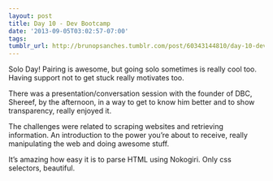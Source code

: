 ```yaml
---
layout: post
title: Day 10 - Dev Bootcamp
date: '2013-09-05T03:02:57-07:00'
tags: 
tumblr_url: http://brunopsanches.tumblr.com/post/60343144810/day-10-dev-bootcamp
---
```

<p>Solo Day! Pairing is awesome, but going solo sometimes is really cool too. Having support not to get stuck really motivates too.</p>
<p>There was a presentation/conversation session with the founder of DBC, Shereef, by the afternoon, in a way to get to know him better and to show transparency, really enjoyed it.</p>
<p><span>The challenges were related to scraping websites and retrieving information. An introduction to the power you&#8217;re about to receive, really manipulating the web and doing awesome stuff.</span></p>
<p>It&#8217;s amazing how easy it is to parse HTML using Nokogiri. Only css selectors, beautiful.</p>
